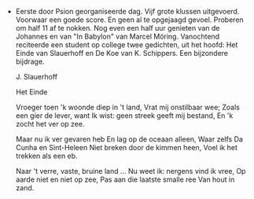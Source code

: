 - Eerste door Psion georganiseerde dag. Vijf grote klussen uitgevoerd. Voorwaar een goede score. En geen al te opgejaagd gevoel. Proberen om half 11 af te nokken. Nog even een half uur genieten van de Johannes en van "In Babylon" van Marcel Möring. Vanochtend reciteerde een student op college twee gedichten, uit het hoofd: Het Einde van Slauerhoff en De Koe van K. Schippers. Een bijzondere bijdrage. 
  
  J. Slauerhoff
  
  Het Einde
  
  Vroeger toen 'k woonde diep in 't land,
  Vrat mij onstilbaar wee;
  Zoals een gier de lever, want
  Ik wist: geen streek geeft mij bestand,
  En 'k zocht het ver op zee.
  
  Maar nu ik ver gevaren heb
  En lag op de oceaan alleen,
  Waar zelfs Da Cunha en Sint-Heleen
  Niet breken door de kimmen heen,
  Voel ik het trekken als een eb.
  
  Naar 't verre, vaste, bruine land ...
  Nu weet ik: nergens vind ik vree,
  Op aarde niet en niet op zee,
  Pas aan die laatste smalle ree
  Van hout in zand.